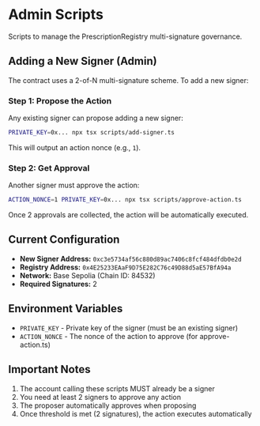 # Admin Scripts

Scripts to manage the PrescriptionRegistry multi-signature governance.

## Adding a New Signer (Admin)

The contract uses a 2-of-N multi-signature scheme. To add a new signer:

### Step 1: Propose the Action

Any existing signer can propose adding a new signer:

```bash
PRIVATE_KEY=0x... npx tsx scripts/add-signer.ts
```

This will output an action nonce (e.g., `1`).

### Step 2: Get Approval

Another signer must approve the action:

```bash
ACTION_NONCE=1 PRIVATE_KEY=0x... npx tsx scripts/approve-action.ts
```

Once 2 approvals are collected, the action will be automatically executed.

## Current Configuration

- **New Signer Address:** `0xc3e5734af56c880d89ac7406c8fcf484dfdb0e2d`
- **Registry Address:** `0x4E25233EAaF9D75E282C76c49D88d5aE57BfA94a`
- **Network:** Base Sepolia (Chain ID: 84532)
- **Required Signatures:** 2

## Environment Variables

- `PRIVATE_KEY` - Private key of the signer (must be an existing signer)
- `ACTION_NONCE` - The nonce of the action to approve (for approve-action.ts)

## Important Notes

1. The account calling these scripts MUST already be a signer
2. You need at least 2 signers to approve any action
3. The proposer automatically approves when proposing
4. Once threshold is met (2 signatures), the action executes automatically
